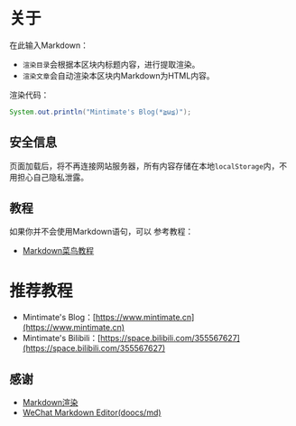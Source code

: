 # 关于
在此输入Markdown：
- `渲染目录`会根据本区块内标题内容，进行提取渲染。
- `渲染文章`会自动渲染本区块内Markdown为HTML内容。

渲染代码：
```java
System.out.println("Mintimate's Blog(*≧ω≦)");
```


## 安全信息
页面加载后，将不再连接网站服务器，所有内容存储在本地`localStorage`内，不用担心自己隐私泄露。

## 教程
如果你并不会使用Markdown语句，可以 参考教程：
- [Markdown菜鸟教程](https://www.runoob.com/markdown/md-tutorial.html)

# 推荐教程
- Mintimate's Blog：[https://www.mintimate.cn](https://www.mintimate.cn)
- Mintimate's Bilibili：[https://space.bilibili.com/355567627](https://space.bilibili.com/355567627)

## 感谢
- [Markdown渲染](https://github.com/code-farmer-i/vue-markdown-editor)
- [WeChat Markdown Editor(doocs/md)](https://github.com/doocs/md)
